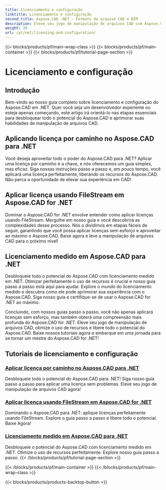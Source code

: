 ```yaml
---
title: Licenciamento e configuração
linktitle: Licenciamento e configuração
second_title: Aspose.CAD .NET - Formato de arquivo CAD e BIM
description: Eleve seu jogo de manipulação de arquivos CAD com Aspose.CAD for .NET! Aplique licenças perfeitamente usando FileStream ou por caminho com nossos tutoriais passo a passo.
weight: 20
url: /pt/net/licensing-and-configuration/
---
```


{{< blocks/products/pf/main-wrap-class >}}
{{< blocks/products/pf/main-container >}}
{{< blocks/products/pf/tutorial-page-section >}}

# Licenciamento e configuração


## Introdução

Bem-vindo ao nosso guia completo sobre licenciamento e configuração do Aspose.CAD em .NET. Quer você seja um desenvolvedor experiente ou esteja apenas começando, este artigo irá orientá-lo nas etapas essenciais para desbloquear todo o potencial do Aspose.CAD e aprimorar suas habilidades de manipulação de arquivos CAD.

## Aplicando licença por caminho no Aspose.CAD para .NET

Você deseja aproveitar todo o poder do Aspose.CAD para .NET? Aplicar uma licença por caminho é a chave, e nós oferecemos um guia simples, mas eficaz. Siga nossas instruções passo a passo e, em pouco tempo, você aplicará uma licença perfeitamente, liberando os recursos do Aspose.CAD. Não perca a oportunidade de elevar sua experiência em CAD!

## Aplicar licença usando FileStream em Aspose.CAD for .NET

Dominar o Aspose.CAD for .NET envolve entender como aplicar licenças usando FileStream. Mergulhe em nosso guia e você descobrirá as complexidades desse processo. Nós o dividimos em etapas fáceis de seguir, garantindo que você possa aplicar licenças sem esforço e aproveitar ao máximo o Aspose.CAD. Baixe agora e leve a manipulação de arquivos CAD para o próximo nível!

## Licenciamento medido em Aspose.CAD para .NET

Desbloqueie todo o potencial do Aspose.CAD com licenciamento medido em .NET. Otimizar perfeitamente o uso de recursos é crucial e nosso guia passo a passo está aqui para ajudar. Explore o mundo do licenciamento medido e descubra como ele pode aprimorar sua experiência com o Aspose.CAD. Siga nosso guia e certifique-se de usar o Aspose.CAD for .NET ao máximo.

Concluindo, com nossos guias passo a passo, você não apenas aplicará licenças sem esforço, mas também obterá uma compreensão mais profunda do Aspose.CAD for .NET. Eleve seu jogo de manipulação de arquivos CAD, otimize o uso de recursos e libere todo o potencial do Aspose.CAD. Baixe nossos tutoriais agora e embarque em uma jornada para se tornar um mestre do Aspose.CAD for .NET!
## Tutoriais de licenciamento e configuração
### [Aplicar licença por caminho no Aspose.CAD para .NET](./apply-license-by-path/)
 Desbloqueie todo o potencial do Aspose.CAD para .NET! Siga nosso guia passo a passo para aplicar uma licença sem problemas. Eleve seu jogo de manipulação de arquivos CAD agora!
### [Aplicar licença usando FileStream em Aspose.CAD for .NET](./apply-license-using-filestream/)
Dominando o Aspose.CAD para .NET: aplique licenças perfeitamente usando FileStream. Explore o guia passo a passo e libere todo o potencial. Baixe Agora!
### [Licenciamento medido em Aspose.CAD para .NET](./metered-licensing/)
Desbloqueie o potencial do Aspose.CAD com licenciamento medido em .NET. Otimize o uso de recursos perfeitamente. Explore nosso guia passo a passo.
{{< /blocks/products/pf/tutorial-page-section >}}

{{< /blocks/products/pf/main-container >}}
{{< /blocks/products/pf/main-wrap-class >}}

{{< blocks/products/products-backtop-button >}}
